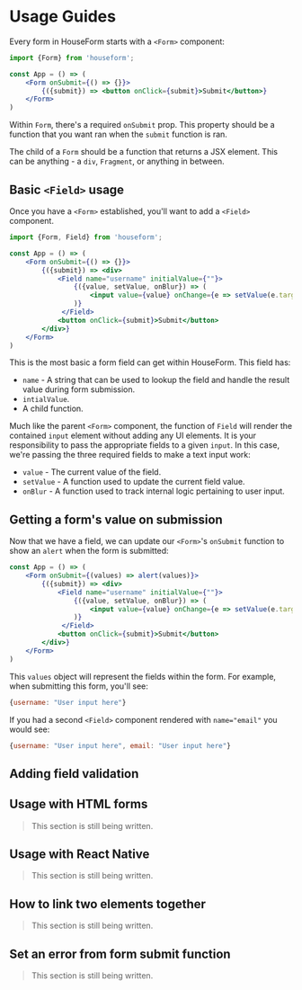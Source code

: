 # Usage Guides

Every form in HouseForm starts with a `<Form>` component:

```jsx
import {Form} from 'houseform';

const App = () => (
    <Form onSubmit={() => {}}>
		{({submit}) => <button onClick={submit}>Submit</button>}
	</Form>
)
```

Within `Form`, there's a required `onSubmit` prop. This property should be a function that you want ran when the `submit` function is ran.

The child of a `Form` should be a function that returns a JSX element. This can be anything - a `div`, `Fragment`, or anything in between.

## Basic `<Field>` usage

Once you have a `<Form>` established, you'll want to add a `<Field>` component.

```jsx
import {Form, Field} from 'houseform';

const App = () => (
    <Form onSubmit={() => {}}>
		{({submit}) => <div>
			<Field name="username" initialValue={""}>
                {({value, setValue, onBlur}) => (
                	<input value={value} onChange={e => setValue(e.target.value)} onBlur={onBlur}/>
                )}
             </Field>			
			<button onClick={submit}>Submit</button>
		</div>}
	</Form>
)
```

This is the most basic a form field can get within HouseForm. This field has:

- `name` - A string that can be used to lookup the field and handle the result value during form submission.
- `intialValue`.
- A child function.

Much like the parent `<Form>` component, the function of `Field` will render the contained `input` element without adding any UI elements. It is your responsibility to pass the appropriate fields to a given `input`. In this case, we're passing the three required fields to make a text input work:

- `value` - The current value of the field.
- `setValue` - A function used to update the current field value.
- `onBlur` - A function used to track internal logic pertaining to user input.

## Getting a form's value on submission

Now that we have a field, we can update our `<Form>`'s `onSubmit` function to show an `alert` when the form is submitted:

```jsx {2}
const App = () => (
    <Form onSubmit={(values) => alert(values)}>
		{({submit}) => <div>
			<Field name="username" initialValue={""}>
                {({value, setValue, onBlur}) => (
                	<input value={value} onChange={e => setValue(e.target.value)} onBlur={onBlur}/>
                )}
             </Field>			
			<button onClick={submit}>Submit</button>
		</div>}
	</Form>
)
```

This `values` object will represent the fields within the form. For example, when submitting this form, you'll see:

```javascript
{username: "User input here"}
```

If you had a second `<Field>` component rendered with `name="email"` you would see:

```javascript
{username: "User input here", email: "User input here"}
```

## Adding field validation



## Usage with HTML forms

> This section is still being written.

<!-- Wrap in `form` -->

## Usage with React Native

> This section is still being written.

<!-- No change -->

## How to link two elements together

> This section is still being written.

<!-- listenTo={[""]} -->

## Set an error from form submit function

> This section is still being written.

<!-- onSubmit={(_, form) => form.getFieldValue('fieldName').setError} -->